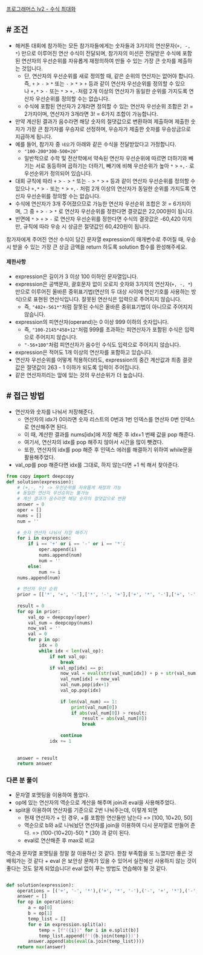 

[프로그래머스 lv2 - 수식 최대화](https://school.programmers.co.kr/learn/courses/30/lessons/67257#)



## # 조건

- 해커톤 대회에 참가하는 모든 참가자들에게는 숫자들과 3가지의 연산문자(`+, -, *`) 만으로 이루어진 연산 수식이 전달되며, 참가자의 미션은 전달받은 수식에 포함된 연산자의 우선순위를 자유롭게 재정의하여 만들 수 있는 가장 큰 숫자를 제출하는 것입니다.  
	- 단, 연산자의 우선순위를 새로 정의할 때, 같은 순위의 연산자는 없어야 합니다. 즉, `+` > `-` > `*` 또는 `-` > `*` > `+` 등과 같이 연산자 우선순위를 정의할 수 있으나 `+,*` > `-` 또는 `*` > `+,-`처럼 2개 이상의 연산자가 동일한 순위를 가지도록 연산자 우선순위를 정의할 수는 없습니다. 
	- 수식에 포함된 연산자가 2개라면 정의할 수 있는 연산자 우선순위 조합은 2! = 2가지이며, 연산자가 3개라면 3! = 6가지 조합이 가능합니다.  
- 만약 계산된 결과가 음수라면 해당 숫자의 절댓값으로 변환하여 제출하며 제출한 숫자가 가장 큰 참가자를 우승자로 선정하며, 우승자가 제출한 숫자를 우승상금으로 지급하게 됩니다.
- 예를 들어, 참가자 중 `네오`가 아래와 같은 수식을 전달받았다고 가정합니다.
	- `"100-200*300-500+20"`
	- 일반적으로 수학 및 전산학에서 약속된 연산자 우선순위에 따르면 더하기와 빼기는 서로 동등하며 곱하기는 더하기, 빼기에 비해 우선순위가 높아 `*` > `+,-` 로 우선순위가 정의되어 있습니다.  
- 대회 규칙에 따라 `+` > `-` > `*` 또는 `-` > `*` > `+` 등과 같이 연산자 우선순위를 정의할 수 있으나 `+,*` > `-` 또는 `*` > `+,-` 처럼 2개 이상의 연산자가 동일한 순위를 가지도록 연산자 우선순위를 정의할 수는 없습니다.  
- 수식에 연산자가 3개 주어졌으므로 가능한 연산자 우선순위 조합은 3! = 6가지이며, 그 중 `+` > `-` > `*` 로 연산자 우선순위를 정한다면 결괏값은 22,000원이 됩니다.  
- 반면에 `*` > `+` > `-` 로 연산자 우선순위를 정한다면 수식의 결괏값은 -60,420 이지만, 규칙에 따라 우승 시 상금은 절댓값인 60,420원이 됩니다.

참가자에게 주어진 연산 수식이 담긴 문자열 expression이 매개변수로 주어질 때, 우승 시 받을 수 있는 가장 큰 상금 금액을 return 하도록 solution 함수를 완성해주세요.



#### 제한사항

-   expression은 길이가 3 이상 100 이하인 문자열입니다.
-   expression은 공백문자, 괄호문자 없이 오로지 숫자와 3가지의 연산자(`+, -, *`) 만으로 이루어진 올바른 중위표기법(연산의 두 대상 사이에 연산기호를 사용하는 방식)으로 표현된 연산식입니다. 잘못된 연산식은 입력으로 주어지지 않습니다.
    -   즉, `"402+-561*"`처럼 잘못된 수식은 올바른 중위표기법이 아니므로 주어지지 않습니다.  
-   expression의 피연산자(operand)는 0 이상 999 이하의 숫자입니다.
    -   즉, `"100-2145*458+12"`처럼 999를 초과하는 피연산자가 포함된 수식은 입력으로 주어지지 않습니다.
    -   `"-56+100"`처럼 피연산자가 음수인 수식도 입력으로 주어지지 않습니다.
-   expression은 적어도 1개 이상의 연산자를 포함하고 있습니다.
-   연산자 우선순위를 어떻게 적용하더라도, expression의 중간 계산값과 최종 결괏값은 절댓값이 263 - 1 이하가 되도록 입력이 주어집니다.
-   같은 연산자끼리는 앞에 있는 것의 우선순위가 더 높습니다.



## # 접근 방법

- 연산자와 숫자를 나눠서 저장해준다.
	- 연산자의 idx가 0이라면 숫자 리스트의 0번과 1번 인덱스를 연산자 0번 인덱스로 연산해주면 된다.
	- 이 때, 계산한 결과를 nums[idx]에 저장 해준 후 idx+1 번째 값을 pop 해준다.
	- 여기서, 연산자의 idx를 pop 해주지 않아서 시간을 많이 뺏겼다.
	- 또한, 연산자의 idx를 pop 해준 후 인덱스 에러를 해결하기 위하여 while문을 활용해주었다.
- val_op를 pop 해준다면 idx를 그대로, 하지 않는다면 +1 씩 해서 찾아준다.


```python
from copy import deepcopy
def solution(expression):
    # (+,-, *) -> 우선순위를 자유롭게 재정의 가능
    # 동일한 연산자 우선순위는 불가능
    # 계산 결과가 음수라면 해당 숫자의 절댓값으로 변환
    answer = 0
    oper = []
    nums = []
    num = ''
    
    # 숫자 연산자 나눠서 저장 해주기
    for i in expression:
        if i == '+' or i == '-' or i == '*':
            oper.append(i)
            nums.append(num)
            num = ''
        else:
            num += i
    nums.append(num)
        
    # 연산자 우선 순위
    prior = [['*', '+', '-'],['*', '-', '+'],['+', '*', '-'],['+', '-', '*'],['-', '*', '+'],['-', '+', '*']]
    
    result = 0
    for op in prior:
        val_op = deepcopy(oper)
        val_num = deepcopy(nums)
        now_val = ''
        val = 0
        for p in op:
            idx = 0
            while idx < len(val_op):
                if not val_op:
                    break
                if val_op[idx] == p:
                    now_val = eval(str(val_num[idx]) + p + str(val_num[idx+1]))
                    val_num[idx] = now_val
                    val_num.pop(idx+1)
                    val_op.pop(idx)
                    
                    if len(val_num) == 1:
                        print(val_num[0])
                        if abs(val_num[0]) > result:
                            result = abs(val_num[0])
                            break
                    
                    continue
                idx += 1
        
        
    answer = result
    return answer
```



### 다른 분 풀이

- 문자열 포맷팅을 이용하여 풀었다.
- op에 있는 연산자의 역순으로 계산을 해주며 join과 eval을 사용해주었다.
- split을 이용하여 연산자를 기준으로 2번 나눠주는데, 이렇게 되면 
	- 현재 연산자가 + 인 경우, +를 포함한 연산들만 남는다 => [100, 10+20, 50]
	- 역순으로 b와 a로 나눠놨던 연산자를 join을 이용하여 다시 문자열로 만들어 준다. => (100-(10+20)-50) * (30) 과 같이 된다.
	- eval로 연산해준 후 max로 비교

역순과 문자열 포맷팅을 정말 잘 이용하신 것 같다. 한참 부족함을 또 느꼈지만 좋은 것 배워가는 것 같다
	+ eval 은 보안상 문제가 있을 수 있어서 실전에선 사용하지 않는 것이 좋다는 것도 알게 되었습니다! eval 없이 푸는 방법도 연습해야 될 것 같다.

```python

def solution(expression):
    operations = [('+', '-', '*'),('+', '*', '-'),('-', '+', '*'),('-', '*', '+'),('*', '+', '-'),('*', '-', '+')]
    answer = []
    for op in operations:
        a = op[0]
        b = op[1]
        temp_list = []
        for e in expression.split(a):
            temp = [f"({i})" for i in e.split(b)]
            temp_list.append(f'({b.join(temp)})')
        answer.append(abs(eval(a.join(temp_list))))
    return max(answer)
```